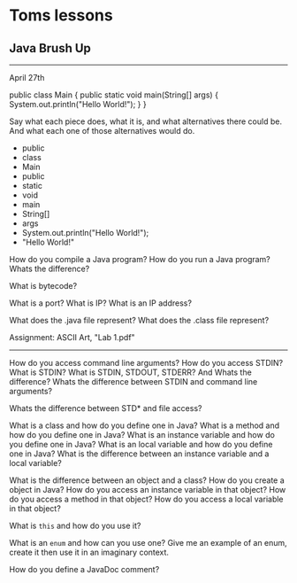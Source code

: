# Toms lessons 

## Java Brush Up

------------------------
April 27th

public class Main {
  public static void main(String[] args) {
    System.out.println("Hello World!");
  }
}

Say what each piece does, what it is, and what alternatives there could be. And what each one of those alternatives would do.

- public
- class
- Main
- public
- static
- void
- main
- String[]
- args
- System.out.println("Hello World!");
- "Hello World!"

How do you compile a Java program?
How do you run a Java program?
Whats the difference?

What is bytecode?

What is a port?
What is IP?
What is an IP address?

What does the .java file represent?
What does the .class file represent?

Assignment: ASCII Art, "Lab 1.pdf"

--------------------------------

How do you access command line arguments?
How do you access STDIN?
What is STDIN?
What is STDIN, STDOUT, STDERR? And Whats the difference?
Whats the difference between STDIN and command line arguments?

Whats the difference between STD* and file access?

What is a class and how do you define one in Java?
What is a method and how do you define one in Java?
What is an instance variable and how do you define one in Java?
What is an local variable and how do you define one in Java?
What is the difference between an instance variable and a local variable?

What is the difference between an object and a class?
How do you create a object in Java?
How do you access an instance variable in that object?
How do you access a method in that object?
How do you access a local variable in that object?

What is `this` and how do you use it?

What is an `enum` and how can you use one?
Give me an example of an enum, create it then use it in an imaginary context.

How do you define a JavaDoc comment?